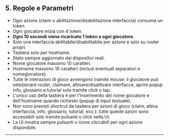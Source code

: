 ## 5. Regole e Parametri

- Ogni azione (claim o abilitazione/disabilitazione interfaccia) consuma un token.
- Ogni giocatore inizia con 4 token.
- **Ogni 10 secondi viene ricaricato 1 token a ogni giocatore.**
- Solo una interfaccia abilitabile/disabilitabile per azione e solo su router propri.
- Tastiera solo per hostname.
- Stato sempre aggiornato dai dispositivi reali.
- Nome giocatore massimo 10 caratteri.
- Hostname massimo 10 caratteri (inclusi eventuali separatori e nomegiocatore).
- Tutte le interazioni di gioco avvengono tramite mouse: il giocatore può selezionare router, claimare, attivare/disattivare interfacce, aprire popup info, glossario e tutorial solo tramite click o tap.
- L'unico uso della tastiera è per l'inserimento del nome giocatore e dell'hostname quando richiesto (popup di input testuale).
- Non sono previsti shortcut da tastiera per azioni di gioco (claim, attiva interfaccia, info, glossario, tutorial, ecc.): tutte queste azioni sono accessibili solo tramite pulsanti o click nella UI.
- La UI mostra sempre pulsanti o icone cliccabili per ogni azione disponibile.

---
